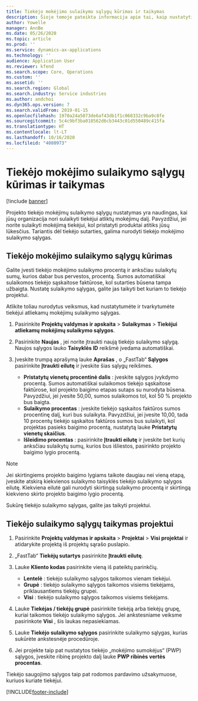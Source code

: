 ```yaml
---
title: Tiekėjo mokėjimo sulaikymo sąlygų kūrimas ir taikymas
description: Šioje temoje pateikta informacija apie tai, kaip nustatyti ir tvarkyti tiekėjo mokėjimų sulaikymo sąlygas.
author: Yowelle
manager: AnnBe
ms.date: 05/26/2020
ms.topic: article
ms.prod: ''
ms.service: dynamics-ax-applications
ms.technology: ''
audience: Application User
ms.reviewer: kfend
ms.search.scope: Core, Operations
ms.custom: ''
ms.assetid: ''
ms.search.region: Global
ms.search.industry: Service industries
ms.author: andchoi
ms.dyn365.ops.version: 7
ms.search.validFrom: 2019-01-15
ms.openlocfilehash: 1970a24a5073de6af43db1f1c068332c9ba9c8fe
ms.sourcegitcommit: 5c4c9bf3ba018562d6cb3443c01d550489c415fa
ms.translationtype: HT
ms.contentlocale: lt-LT
ms.lasthandoff: 10/16/2020
ms.locfileid: "4080973"
---
```

# <a name="create-and-apply-vendor-payment-retention-terms"></a>Tiekėjo mokėjimo sulaikymo sąlygų kūrimas ir taikymas

[!include [banner](../includes/banner.md)] 

Projekto tiekėjo mokėjimų sulaikymo sąlygų nustatymas yra naudingas, kai jūsų organizacija nori sulaikyti tiekėjui atliktų mokėjimų dalį. Pavyzdžiui, jei norite sulaikyti mokėjimą tiekėjui, kol pristatyti produktai atitiks jūsų lūkesčius. Tariantis dėl tiekėjo sutarties, galima nurodyti tiekėjo mokėjimo sulaikymo sąlygas.

## <a name="create-vendor-payment-retention-terms"></a>Tiekėjo mokėjimo sulaikymo sąlygų kūrimas

Galite įvesti tiekėjo mokėjimo sulaikymo procentą ir anksčiau sulaikytų sumų, kurios dabar bus pervestos, procentą. Sumos automatiškai sulaikomos tiekėjo sąskaitose faktūrose, kol sutarties būsena tampa užbaigta. Nustatę sulaikymo sąlygas, galite jas taikyti bet kuriam to tiekėjo projektui.

Atlikite toliau nurodytus veiksmus, kad nustatytumėte ir tvarkytumėte tiekėjui atliekamų mokėjimų sulaikymo sąlygas. 

1. Pasirinkite **Projektų valdymas ir apskaita** > **Sulaikymas** > **Tiekėjui atliekamų mokėjimų sulaikymo sąlygos**.
2. Pasirinkite **Naujas** , jei norite įtraukti naują tiekėjo sulaikymo sąlygą. Naujos sąlygos lauko **Taisyklės ID** reikšmė įvedama automatiškai. 
3. Įveskite trumpą aprašymą lauke **Aprašas** , o „FastTab“ **Sąlygos** pasirinkite **Įtraukti eilutę** ir įveskite šias sąlygų reikšmes.

   - **Pristatytų vienetų procentinė dalis** : įveskite sąlygos įvykdymo procentą. Sumos automatiškai sulaikomos tiekėjo sąskaitose faktūrose, kol projekto baigimo etapas sutaps su nurodyta būsena. Pavyzdžiui, jei įvesite 50,00, sumos sulaikomos tol, kol 50 % projekto bus baigta.
   - **Sulaikymo procentas** : įveskite tiekėjo sąskaitos faktūros sumos procentinę dalį, kuri bus sulaikyta. Pavyzdžiui, jei įvesite 10,00, tada 10 procentų tiekėjo sąskaitos faktūros sumos bus sulaikyti, kol projektas pasieks baigimo procentą, nustatytą lauke **Pristatytų vienetų skaičius**.
   - **Išleidimo procentas** : pasirinkite **Įtraukti eilutę** ir įveskite bet kurių anksčiau sulaikytų sumų, kurios bus išliestos, pasirinkto projekto baigimo lygio procentą.

> [!NOTE]
> Jei skirtingiems projekto baigimo lygiams taikote daugiau nei vieną etapą, įveskite atskirą kiekvienos sulaikymo taisyklės tiekėjo sulaikymo sąlygos eilutę. Kiekviena eilutė gali nurodyti skirtingą sulaikymo procentą ir skirtingą kiekvieno skirto projekto baigimo lygio procentą.

Sukūrę tiekėjo sulaikymo sąlygas, galite jas taikyti projektui.

## <a name="apply-vendor-retention-terms-to-a-project"></a>Tiekėjo sulaikymo sąlygų taikymas projektui

1. Pasirinkite **Projektų valdymas ir apskaita** > **Projektai** > **Visi projektai** ir atidarykite projektą iš projektų sąrašo puslapio.
2. „FastTab“ **Tiekėjų sutartys** pasirinkite **Įtraukti eilutę**.
3. Lauke **Kliento kodas** pasirinkite vieną iš pateiktų parinkčių. 

   - **Lentelė** : tiekėjo sulaikymo sąlygos taikomos vienam tiekėjui.
   - **Grupė** : tiekėjo sulaikymo sąlygos taikomos visiems tiekėjams, priklausantiems tiekėjų grupei.
   - **Visi** : tiekėjo sulaikymo sąlygos taikomos visiems tiekėjams.

4. Lauke **Tiekėjas / tiekėjų grupė** pasirinkite tiekėją arba tiekėjų grupę, kuriai taikomos tiekėjo sulaikymo sąlygos. Jei ankstesniame veiksme pasirinkote **Visi** , šis laukas nepasiekiamas.
5. Lauke **Tiekėjo sulaikymo sąlygos** pasirinkite sulaikymo sąlygas, kurias sukūrėte ankstesnėje procedūroje.
6. Jei projekte taip pat nustatytos tiekėjo „mokėjimo sumokėjus“ (PWP) sąlygos, įveskite ribinę projekto dalį lauke **PWP ribinės vertės procentas**.

Tiekėjo saugojimo sąlygos taip pat rodomos pardavimo užsakymuose, kuriuos kuriate tiekėjui.


[!INCLUDE[footer-include](../includes/footer-banner.md)]